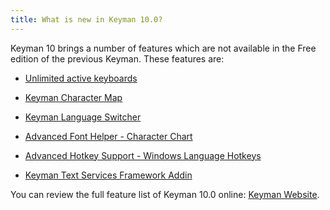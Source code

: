 ```yaml
---
title: What is new in Keyman 10.0?
---
```


Keyman 10 brings a number of features which are not available in the
Free edition of the previous Keyman. These features are:

-   [Unlimited active keyboards](#basic_enable_keyboard)

-   [Keyman Character Map](#basic_charactermap)

-   [Keyman Language Switcher](#basic_languageswitcher)

-   [Advanced Font Helper - Character Chart](#basic_fonthelper)

-   [Advanced Hotkey Support - Windows Language
    Hotkeys](#basic_hotkeys_tab)

-   [Keyman Text Services Framework Addin](#advanced_tsf)

You can review the full feature list of Keyman 10.0 online: [Keyman
Website](http://www.keyman.com/desktop/).
